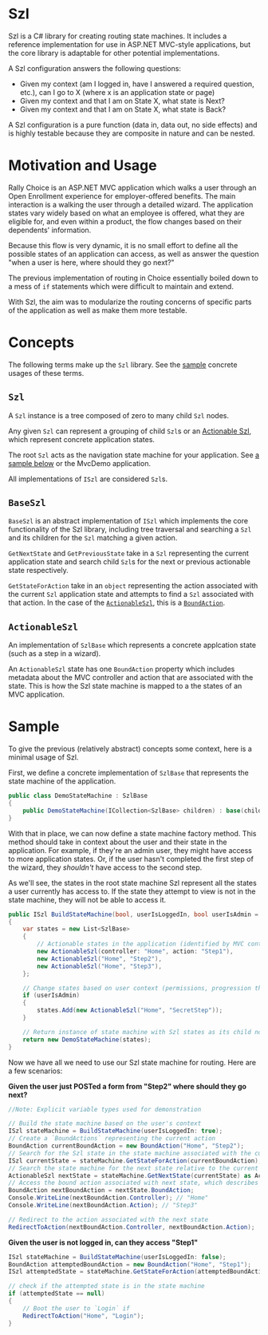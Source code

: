 # Szl

Szl is a C# library for creating routing state machines. It includes a reference implementation for use in ASP.NET MVC-style applications, but the core library is adaptable for other potential implementations.

A Szl configuration answers the following questions:

- Given my context (am I logged in, have I answered a required question, etc.), can I go to X (where x is an application state or page)
- Given my context and that I am on State X, what state is Next?
- Given my context and that I am on State X, what state is Back?

A Szl configuration is a pure function (data in, data out, no side effects) and is highly testable because they are composite in nature and can be nested.

# Motivation and Usage

Rally Choice is an ASP.NET MVC application which walks a user through an Open Enrollment experience for employer-offered benefits. The main interaction is a walking the user through a detailed wizard. The application states vary widely based on what an employee is offered, what they are eligible for, and even within a product, the flow changes based on their dependents' information.

Because this flow is very dynamic, it is no small effort to define all the possible states of an application can access, as well as answer the question "when a user is here, where should they go next?"

The previous implementation of routing in Choice essentially boiled down to a mess of `if` statements which were difficult to maintain and extend.

With Szl, the aim was to modularize the routing concerns of specific parts of the application as well as make them more testable.

# Concepts

The following terms make up the `Szl` library. See the [sample](#sample) concrete usages of these terms.

## `Szl`

A `Szl` instance is a tree composed of zero to many child `Szl` nodes.

Any given `Szl` can represent a grouping of child `Szl`s or an [Actionable Szl](#actionableszl), which represent concrete application states.

The root `Szl` acts as the navigation state machine for your application. See [a sample below](#sample) or the MvcDemo application.

All implementations of `ISzl` are considered `Szl`s.

## `BaseSzl`

`BaseSzl` is an abstract implementation of `ISzl` which implements the core functionality of the Szl library, including tree traversal and searching a `Szl` and its children for the `Szl` matching a given action.

`GetNextState` and `GetPreviousState` take in a `Szl` representing the current application state and search child `Szl`s for the next or previous actionable state respectively.

`GetStateForAction` take in an `object` representing the action associated with the current `Szl` application state and attempts to find a `Szl` associated with that action. In the case of the [`ActionableSzl`](#actionableszl), this is a [`BoundAction`](#boundaction).

## `ActionableSzl`

An implementation of `SzlBase` which represents a concrete applcation state (such as a step in a wizard).

An `ActionableSzl` state has one `BoundAction` property which includes metadata about the MVC controller and action that are associated with the state. This is how the Szl state machine is mapped to a the states of an MVC application.

# Sample

To give the previous (relatively abstract) concepts some context, here is a minimal usage of Szl.

First, we define a concrete implementation of `SzlBase` that represents the state machine of the application.

```cs
public class DemoStateMachine : SzlBase
{
    public DemoStateMachine(ICollection<SzlBase> children) : base(children) { }
}
```

With that in place, we can now define a state machine factory method. This method should take in context about the user and their state in the application. For example, if they're an admin user, they might have access to more application states. Or, if the user hasn't completed the first step of the wizard, they *shouldn't* have access to the second step.

As we'll see, the states in the root state machine Szl represent all the states a user currently has access to. If the state they attempt to view is not in the state machine, they will not be able to access it.

```cs
public ISzl BuildStateMachine(bool, userIsLoggedIn, bool userIsAdmin = false)
{
    var states = new List<SzlBase>
    {
        // Actionable states in the application (identified by MVC controller/action)
        new ActionableSzl(controller: "Home", action: "Step1"),
        new ActionableSzl("Home", "Step2"),
        new ActionableSzl("Home", "Step3"),
    };

    // Change states based on user context (permissions, progression through application)
    if (userIsAdmin)
    {
        states.Add(new ActionableSzl("Home", "SecretStep"));
    }

    // Return instance of state machine with Szl states as its child nodes
    return new DemoStateMachine(states);
}
```

Now we have all we need to use our Szl state machine for routing. Here are a few scenarios:

**Given the user just POSTed a form from "Step2" where should they go next?**

```cs
//Note: Explicit variable types used for demonstration

// Build the state machine based on the user's context
ISzl stateMachine = BuildStateMachine(userIsLoggedIn: true);
// Create a `BoundActions` representing the current action
BoundAction currentBoundAction = new BoundAction("Home", "Step2");
// Search for the Szl state in the state machine associated with the current action
ISzl currentState = stateMachine.GetStateForAction(currentBoundAction);
// Search the state machine for the next state relative to the current state
ActionableSzl nextState = stateMachine.GetNextState(currentState) as ActionableSzl;
// Access the bound action associated with next state, which describes the controller and action
BoundAction nextBoundAction = nextState.BoundAction;
Console.WriteLine(nextBoundAction.Controller); // "Home"
Console.WriteLine(nextBoundAction.Action); // "Step3"

// Redirect to the action associated with the next state
RedirectToAction(nextBoundAction.Controller, nextBoundAction.Action);
```

**Given the user is not logged in, can they access "Step1"**

```cs
ISzl stateMachine = BuildStateMachine(userIsLoggedIn: false);
BoundAction attemptedBoundAction = new BoundAction("Home", "Step1");
ISzl attemptedState = stateMachine.GetStateForAction(attemptedBoundAction);

// check if the attempted state is in the state machine
if (attemptedState == null)
{
    // Boot the user to `Login` if
    RedirectToAction("Home", "Login");
}
```
